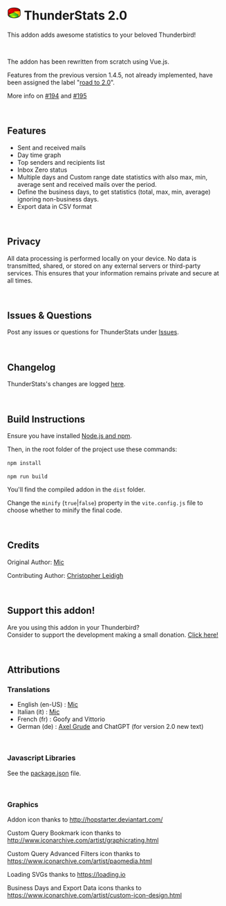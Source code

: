 # ![ThunderStats icon](public/images/mzts-icon-32px.png "ThunderStats")  ThunderStats 2.0

This addon adds awesome statistics to your beloved Thunderbird!


<br>

The addon has been rewritten from scratch using Vue.js.

Features from the previous version 1.4.5, not already implemented, have been assigned the label "[road to 2.0](https://github.com/micz/ThunderStats/labels/road%20to%202.0)".

More info on [#194](https://github.com/micz/ThunderStats/issues/194) and [#195](https://github.com/micz/ThunderStats/issues/195)

<br>

## Features
- Sent and received mails
- Day time graph
- Top senders and recipients list
- Inbox Zero status
- Multiple days and Custom range date statistics with also max, min, average sent and received mails over the period.
- Define the business days, to get statistics (total, max, min, average) ignoring non-business days.
- Export data in CSV format


<br>


## Privacy
All data processing is performed locally on your device. No data is transmitted, shared, or stored on any external servers or third-party services.
This ensures that your information remains private and secure at all times.

<br>

## Issues & Questions
Post any issues or questions for ThunderStats under [Issues](https://github.com/micz/ThunderStats/issues).

<br>


## Changelog
ThunderStats's changes are logged [here](CHANGELOG.md).



<br>


## Build Instructions

Ensure you have installed [Node.js and npm](https://nodejs.org/).

Then, in the root folder of the project use these commands:

`npm install`

`npm run build`

You'll find the compiled addon in the `dist` folder.

Change the `minify` (`true`|`false`) property in the `vite.config.js` file to choose whether to minify the final code.

<br>

## Credits
Original Author: [Mic](https://github.com/micz)

Contributing Author: [Christopher Leidigh](https://github.com/cleidigh)

<br>

## Support this addon!
Are you using this addon in your Thunderbird?
<br>Consider to support the development making a small donation. [Click here!](https://www.paypal.com/cgi-bin/webscr?cmd=_donations&business=UHN4SXPGEXWQL&lc=IT&item_name=ThunderStats&item_number=thunderstats&currency_code=EUR&bn=PP%2dDonationsBF%3abtn_donateCC_LG%2egif%3aNonHosted)

<br>

## Attributions

### Translations
- English (en-US)	: [Mic](https://addons.thunderbird.net/thunderbird/user/Micz/)
- Italian (it)		: [Mic](https://addons.thunderbird.net/thunderbird/user/Micz/)
- French (fr)		: Goofy and Vittorio
- German (de)		: [Axel Grude](https://addons.thunderbird.net/thunderbird/user/realraven/) and ChatGPT (for version 2.0 new text)

<br>

### Javascript Libraries
See the [package.json](/package.json) file.

<br>

### Graphics
Addon icon thanks to http://hopstarter.deviantart.com/

Custom Query Bookmark icon thanks to http://www.iconarchive.com/artist/graphicrating.html

Custom Query Advanced Filters icon thanks to https://www.iconarchive.com/artist/paomedia.html

Loading SVGs thanks to https://loading.io

Business Days and Export Data icons thanks to https://www.iconarchive.com/artist/custom-icon-design.html

